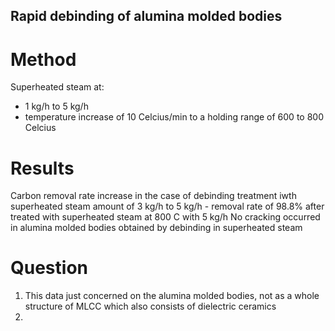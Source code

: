 ## Rapid debinding of alumina molded bodies
# Method
Superheated steam at:
- 1 kg/h to 5 kg/h
- temperature increase of 10 Celcius/min to a holding range of 600 to 800 Celcius

# Results
Carbon removal rate increase in the case of debinding treatment iwth superheated steam amount of 3 kg/h to 5 kg/h
	- removal rate of 98.8% after treated with  superheated steam at 800 C with 5 kg/h
No cracking occurred in alumina molded bodies obtained by debinding in superheated steam

# Question
1. This data just concerned on the alumina molded bodies, not as a whole structure of MLCC which also consists of dielectric ceramics
2. 

